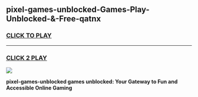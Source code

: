 
## pixel-games-unblocked-Games-Play-Unblocked-&-Free-qatnx
<h3>
<a href="https://premium76.site?title=pixel-games-unblocked&ref=24A">CLICK TO PLAY</a></h3>
<hr>

<h3>
<a href="https://premium76.site?title=pixel-games-unblocked&ref=24A">CLICK 2 PLAY</a>
  
</h3>

<a href="https://premium76.site?title=pixel-games-unblocked&ref=24A"><img src="https://clearcache.store/games.png"></a>


**pixel-games-unblocked games unblocked: Your Gateway to Fun and Accessible Online Gaming**
